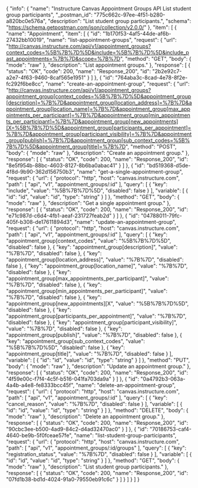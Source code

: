 {
  "info": {
    "name": "Instructure Canvas Appointment Groups API List student group participants",
    "_postman_id": "775c662c-97ee-4f51-b280-a820bc0e576a",
    "description": "List student group participants.",
    "schema": "https://schema.getpostman.com/json/collection/v2.0.0/"
  },
  "item": [
    {
      "name": "Appointment",
      "item": [
        {
          "id": "1b170f53-4af5-44de-af6b-27432bb10019",
          "name": "list-appointment-groups",
          "request": {
            "url": "http://canvas.instructure.com/api/v1/appointment_groups?context_codes=%5B%7B%7D%5D&include=%5B%7B%7D%5D&include_past_appointments=%7B%7D&scope=%7B%7D",
            "method": "GET",
            "body": {
              "mode": "raw"
            },
            "description": "List appointment groups."
          },
          "response": [
            {
              "status": "OK",
              "code": 200,
              "name": "Response_200",
              "id": "2b2e92c7-a2e7-4f63-9460-8caf565e1951"
            }
          ]
        },
        {
          "id": "764aba3c-8cad-4e78-8f2e-fc292f6be8cc",
          "name": "create-an-appointment-group",
          "request": {
            "url": "http://canvas.instructure.com/api/v1/appointment_groups?appointment_group[context_codes=%5B%7B%7D%5D&appointment_group[description]=%7B%7D&appointment_group[location_address]=%7B%7D&appointment_group[location_name]=%7B%7D&appointment_group[max_appointments_per_participant]=%7B%7D&appointment_group[min_appointments_per_participant]=%7B%7D&appointment_group[new_appointments][X=%5B%7B%7D%5D&appointment_group[participants_per_appointment]=%7B%7D&appointment_group[participant_visibility]=%7B%7D&appointment_group[publish]=%7B%7D&appointment_group[sub_context_codes=%5B%7B%7D%5D&appointment_group[title]=%7B%7D",
            "method": "POST",
            "body": {
              "mode": "raw"
            },
            "description": "Create an appointment group."
          },
          "response": [
            {
              "status": "OK",
              "code": 200,
              "name": "Response_200",
              "id": "8e5f954b-88bc-4603-8127-8b6ba0abac41"
            }
          ]
        },
        {
          "id": "bd519368-d5de-4f8d-9b90-362d156750b3",
          "name": "get-a-single-appointment-group",
          "request": {
            "url": {
              "protocol": "http",
              "host": "canvas.instructure.com",
              "path": [
                "api",
                "v1",
                "appointment_groups/:id"
              ],
              "query": [
                {
                  "key": "include",
                  "value": "%5B%7B%7D%5D",
                  "disabled": false
                }
              ],
              "variable": [
                {
                  "id": "id",
                  "value": "id",
                  "type": "string"
                }
              ]
            },
            "method": "GET",
            "body": {
              "mode": "raw"
            },
            "description": "Get a single appointment group."
          },
          "response": [
            {
              "status": "OK",
              "code": 200,
              "name": "Response_200",
              "id": "e71c987d-c6d4-4fb1-aeaf-231727feab2d"
            }
          ]
        },
        {
          "id": "04788011-79fc-405f-b308-de17611894d3",
          "name": "update-an-appointment-group",
          "request": {
            "url": {
              "protocol": "http",
              "host": "canvas.instructure.com",
              "path": [
                "api",
                "v1",
                "appointment_groups/:id"
              ],
              "query": [
                {
                  "key": "appointment_group[context_codes",
                  "value": "%5B%7B%7D%5D",
                  "disabled": false
                },
                {
                  "key": "appointment_group[description]",
                  "value": "%7B%7D",
                  "disabled": false
                },
                {
                  "key": "appointment_group[location_address]",
                  "value": "%7B%7D",
                  "disabled": false
                },
                {
                  "key": "appointment_group[location_name]",
                  "value": "%7B%7D",
                  "disabled": false
                },
                {
                  "key": "appointment_group[max_appointments_per_participant]",
                  "value": "%7B%7D",
                  "disabled": false
                },
                {
                  "key": "appointment_group[min_appointments_per_participant]",
                  "value": "%7B%7D",
                  "disabled": false
                },
                {
                  "key": "appointment_group[new_appointments][X",
                  "value": "%5B%7B%7D%5D",
                  "disabled": false
                },
                {
                  "key": "appointment_group[participants_per_appointment]",
                  "value": "%7B%7D",
                  "disabled": false
                },
                {
                  "key": "appointment_group[participant_visibility]",
                  "value": "%7B%7D",
                  "disabled": false
                },
                {
                  "key": "appointment_group[publish]",
                  "value": "%7B%7D",
                  "disabled": false
                },
                {
                  "key": "appointment_group[sub_context_codes",
                  "value": "%5B%7B%7D%5D",
                  "disabled": false
                },
                {
                  "key": "appointment_group[title]",
                  "value": "%7B%7D",
                  "disabled": false
                }
              ],
              "variable": [
                {
                  "id": "id",
                  "value": "id",
                  "type": "string"
                }
              ]
            },
            "method": "PUT",
            "body": {
              "mode": "raw"
            },
            "description": "Update an appointment group."
          },
          "response": [
            {
              "status": "OK",
              "code": 200,
              "name": "Response_200",
              "id": "4f59e00c-f7f4-4c5f-b516-041fa703da9a"
            }
          ]
        },
        {
          "id": "0a4792b3-063a-4a4b-a4e8-fe8333bcc45f",
          "name": "delete-an-appointment-group",
          "request": {
            "url": {
              "protocol": "http",
              "host": "canvas.instructure.com",
              "path": [
                "api",
                "v1",
                "appointment_groups/:id"
              ],
              "query": [
                {
                  "key": "cancel_reason",
                  "value": "%7B%7D",
                  "disabled": false
                }
              ],
              "variable": [
                {
                  "id": "id",
                  "value": "id",
                  "type": "string"
                }
              ]
            },
            "method": "DELETE",
            "body": {
              "mode": "raw"
            },
            "description": "Delete an appointment group."
          },
          "response": [
            {
              "status": "OK",
              "code": 200,
              "name": "Response_200",
              "id": "90cbc3ee-b500-4ad9-84c2-d4ad32470ac0"
            }
          ]
        },
        {
          "id": "70186753-caf4-4640-be9b-5f0fceae57fe",
          "name": "list-student-group-participants",
          "request": {
            "url": {
              "protocol": "http",
              "host": "canvas.instructure.com",
              "path": [
                "api",
                "v1",
                "appointment_groups/:id/groups"
              ],
              "query": [
                {
                  "key": "registration_status",
                  "value": "%7B%7D",
                  "disabled": false
                }
              ],
              "variable": [
                {
                  "id": "id",
                  "value": "id",
                  "type": "string"
                }
              ]
            },
            "method": "GET",
            "body": {
              "mode": "raw"
            },
            "description": "List student group participants."
          },
          "response": [
            {
              "status": "OK",
              "code": 200,
              "name": "Response_200",
              "id": "07fd1b38-bd1d-4024-91a0-79550eb91c6c"
            }
          ]
        }
      ]
    }
  ]
}